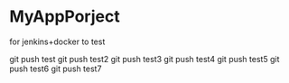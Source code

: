# MyAppPorject
for jenkins+docker to test

git push test
git push test2
git push test3
git push test4
git push test5
git push test6
git push test7
